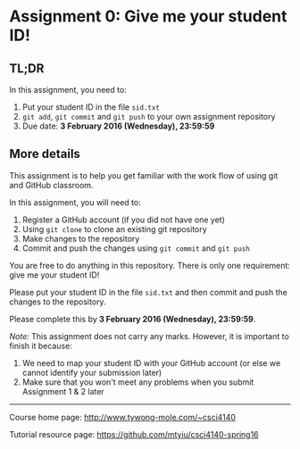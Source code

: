 # Assignment 0: Give me your student ID!

## TL;DR

In this assignment, you need to:

1. Put your student ID in the file `sid.txt`
2. `git add`, `git commit` and `git push` to your own assignment repository
3. Due date: **3 February 2016 (Wednesday), 23:59:59**

## More details

This assignment is to help you get familiar with the work flow of using git and GitHub classroom.

In this assignment, you will need to:

1. Register a GitHub account (if you did not have one yet)
2. Using `git clone` to clone an existing git repository
3. Make changes to the repository
4. Commit and push the changes using `git commit` and `git push`

You are free to do anything in this repository. There is only one requirement: give me your student ID!

Please put your student ID in the file `sid.txt` and then commit and push the changes to the repository.

Please complete this by **3 February 2016 (Wednesday), 23:59:59**.

*Note:* This assignment does not carry any marks. However, it is important to finish it because:

1. We need to map your student ID with your GitHub account (or else we cannot identify your submission later)
2. Make sure that you won't meet any problems when you submit Assignment 1 & 2 later

---

Course home page: <http://www.tywong-mole.com/~csci4140>

Tutorial resource page: <https://github.com/mtyiu/csci4140-spring16>
